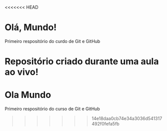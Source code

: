 <<<<<<< HEAD
# Olá, Mundo!

Primeiro respositório do curdo de Git e GitHub

Repositório criado durante uma aula ao vivo!
=======
# Ola Mundo
 Primeiro respositório do curso de Git e GitHub
>>>>>>> 14e18daa0cb74e34a3036d541317492f0fefa5fb
